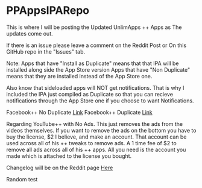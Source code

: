 # PPAppsIPARepo
This is where I will be posting the Updated UnlimApps ++ Apps as The updates come out.

If there is an issue please leave a comment on the Reddit Post or On this GitHub repo in the "Issues" tab.

Note: 
Apps that have "Install as Duplicate" means that that IPA will be installed along side the App Store version
Apps that have "Non Duplicate" means that they are installed instead of the App Store one. 

Also know that sideloaded apps will NOT get notifications. That is why I included the IPA just compiled as Duplicate so that you can recieve notifications through the App Store one if you choose to want Notifications.

Facebook++ No Duplicate [Link](https://mega.nz/#!W9ABBZgZ!N_JsRlNfnsQQX0baQNYhGLHcxyYNegFVksyF-a7Scbc)
Facebook++ Duplicate [Link](https://mega.nz/#!f5RXmZBZ!ydc6PA1x1Nm10IWTYuePHcubdqHgcMJO0EIWQRIwW5c)

Regarding YouTube++ with No Ads. This just removes the ads from the videos themselves. If you want to remove the ads on the bottom you have to buy the license, $2 I believe, and make an account. That account can be used across all of his ++ tweaks to remove ads. A 1 time fee of $2 to remove all ads across all of his ++ apps. All you need is the account you made which is attached to the license you bought. 

Changelog will be on the Reddit page [Here](https://www.reddit.com/r/iPAHub/comments/5pu67z/release_apps_github_repo/)

Random test